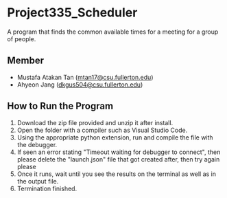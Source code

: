 # Project335_Scheduler
A program that finds the common available times for a meeting for a group of people.

## Member
- Mustafa Atakan Tan (mtan17@csu.fullerton.edu)
- Ahyeon Jang (dkgus504@csu.fullerton.edu)

## How to Run the Program
1. Download the zip file provided and unzip it after install.
2. Open the folder with a compiler such as Visual Studio Code.
3. Using the appropriate python extension, run and compile the file with the debugger.
4. If seen an error stating "Timeout waiting for debugger to connect", then please delete the "launch.json" file that got created after, then try again please
5. Once it runs, wait until you see the results on the terminal as well as in the output file.
6. Termination finished. 
